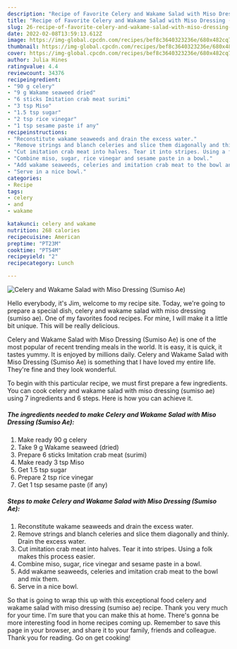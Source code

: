 ```yaml
---
description: "Recipe of Favorite Celery and Wakame Salad with Miso Dressing (Sumiso Ae)"
title: "Recipe of Favorite Celery and Wakame Salad with Miso Dressing (Sumiso Ae)"
slug: 26-recipe-of-favorite-celery-and-wakame-salad-with-miso-dressing-sumiso-ae
date: 2022-02-08T13:59:13.612Z
image: https://img-global.cpcdn.com/recipes/bef8c3640323236e/680x482cq70/celery-and-wakame-salad-with-miso-dressing-sumiso-ae-recipe-main-photo.jpg
thumbnail: https://img-global.cpcdn.com/recipes/bef8c3640323236e/680x482cq70/celery-and-wakame-salad-with-miso-dressing-sumiso-ae-recipe-main-photo.jpg
cover: https://img-global.cpcdn.com/recipes/bef8c3640323236e/680x482cq70/celery-and-wakame-salad-with-miso-dressing-sumiso-ae-recipe-main-photo.jpg
author: Julia Hines
ratingvalue: 4.4
reviewcount: 34376
recipeingredient:
- "90 g celery"
- "9 g Wakame seaweed dried"
- "6 sticks Imitation crab meat surimi"
- "3 tsp Miso"
- "1.5 tsp sugar"
- "2 tsp rice vinegar"
- "1 tsp sesame paste if any"
recipeinstructions:
- "Reconstitute wakame seaweeds and drain the excess water."
- "Remove strings and blanch celeries and slice them diagonally and thinly. Drain the excess water."
- "Cut imitation crab meat into halves. Tear it into stripes. Using a folk makes this process easier."
- "Combine miso, sugar, rice vinegar and sesame paste in a bowl."
- "Add wakame seaweeds, celeries and imitation crab meat to the bowl and mix them."
- "Serve in a nice bowl."
categories:
- Recipe
tags:
- celery
- and
- wakame

katakunci: celery and wakame 
nutrition: 268 calories
recipecuisine: American
preptime: "PT23M"
cooktime: "PT54M"
recipeyield: "2"
recipecategory: Lunch

---
```



![Celery and Wakame Salad with Miso Dressing (Sumiso Ae)](https://img-global.cpcdn.com/recipes/bef8c3640323236e/680x482cq70/celery-and-wakame-salad-with-miso-dressing-sumiso-ae-recipe-main-photo.jpg)

Hello everybody, it's Jim, welcome to my recipe site. Today, we're going to prepare a special dish, celery and wakame salad with miso dressing (sumiso ae). One of my favorites food recipes. For mine, I will make it a little bit unique. This will be really delicious.



Celery and Wakame Salad with Miso Dressing (Sumiso Ae) is one of the most popular of recent trending meals in the world. It is easy, it is quick, it tastes yummy. It is enjoyed by millions daily. Celery and Wakame Salad with Miso Dressing (Sumiso Ae) is something that I have loved my entire life. They're fine and they look wonderful.


To begin with this particular recipe, we must first prepare a few ingredients. You can cook celery and wakame salad with miso dressing (sumiso ae) using 7 ingredients and 6 steps. Here is how you can achieve it.

<!--inarticleads1-->

##### The ingredients needed to make Celery and Wakame Salad with Miso Dressing (Sumiso Ae):

1. Make ready 90 g celery
1. Take 9 g Wakame seaweed (dried)
1. Prepare 6 sticks Imitation crab meat (surimi)
1. Make ready 3 tsp Miso
1. Get 1.5 tsp sugar
1. Prepare 2 tsp rice vinegar
1. Get 1 tsp sesame paste (if any)




<!--inarticleads2-->

##### Steps to make Celery and Wakame Salad with Miso Dressing (Sumiso Ae):

1. Reconstitute wakame seaweeds and drain the excess water.
1. Remove strings and blanch celeries and slice them diagonally and thinly. Drain the excess water.
1. Cut imitation crab meat into halves. Tear it into stripes. Using a folk makes this process easier.
1. Combine miso, sugar, rice vinegar and sesame paste in a bowl.
1. Add wakame seaweeds, celeries and imitation crab meat to the bowl and mix them.
1. Serve in a nice bowl.




So that is going to wrap this up with this exceptional food celery and wakame salad with miso dressing (sumiso ae) recipe. Thank you very much for your time. I'm sure that you can make this at home. There's gonna be more interesting food in home recipes coming up. Remember to save this page in your browser, and share it to your family, friends and colleague. Thank you for reading. Go on get cooking!
